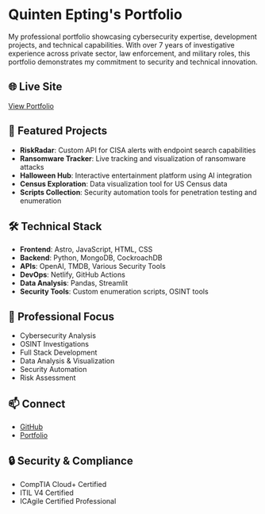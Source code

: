 # Quinten Epting's Portfolio

My professional portfolio showcasing cybersecurity expertise, development projects, and technical capabilities. With over 7 years of investigative experience across private sector, law enforcement, and military roles, this portfolio demonstrates my commitment to security and technical innovation.

## 🌐 Live Site
[View Portfolio](https://qe-portfolio.netlify.app/projects/)

## 💼 Featured Projects
- **RiskRadar**: Custom API for CISA alerts with endpoint search capabilities
- **Ransomware Tracker**: Live tracking and visualization of ransomware attacks
- **Halloween Hub**: Interactive entertainment platform using AI integration
- **Census Exploration**: Data visualization tool for US Census data
- **Scripts Collection**: Security automation tools for penetration testing and enumeration

## 🛠️ Technical Stack
- **Frontend**: Astro, JavaScript, HTML, CSS
- **Backend**: Python, MongoDB, CockroachDB
- **APIs**: OpenAI, TMDB, Various Security Tools
- **DevOps**: Netlify, GitHub Actions
- **Data Analysis**: Pandas, Streamlit
- **Security Tools**: Custom enumeration scripts, OSINT tools

## 🎯 Professional Focus
- Cybersecurity Analysis
- OSINT Investigations
- Full Stack Development
- Data Analysis & Visualization
- Security Automation
- Risk Assessment

## 📫 Connect
- [GitHub](https://github.com/qepting91)
- [Portfolio](https://qe-portfolio.netlify.app/projects/)

## 🔒 Security & Compliance
- CompTIA Cloud+ Certified
- ITIL V4 Certified
- ICAgile Certified Professional